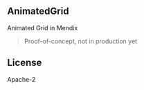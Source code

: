 ## AnimatedGrid

Animated Grid in Mendix

> Proof-of-concept, not in production yet

## License

Apache-2
